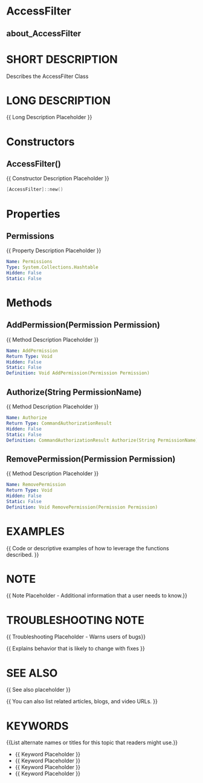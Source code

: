 # AccessFilter
## about_AccessFilter

# SHORT DESCRIPTION
Describes the AccessFilter Class

# LONG DESCRIPTION
{{ Long Description Placeholder }}


# Constructors
## AccessFilter()
{{ Constructor Description Placeholder }}

```powershell
[AccessFilter]::new()
```


# Properties
## Permissions
{{ Property Description Placeholder }}

```yaml
Name: Permissions
Type: System.Collections.Hashtable
Hidden: False
Static: False
```


# Methods
## AddPermission(Permission Permission)
{{ Method Description Placeholder }}

```yaml
Name: AddPermission
Return Type: Void
Hidden: False
Static: False
Definition: Void AddPermission(Permission Permission)
```

## Authorize(String PermissionName)
{{ Method Description Placeholder }}

```yaml
Name: Authorize
Return Type: CommandAuthorizationResult
Hidden: False
Static: False
Definition: CommandAuthorizationResult Authorize(String PermissionName)
```

## RemovePermission(Permission Permission)
{{ Method Description Placeholder }}

```yaml
Name: RemovePermission
Return Type: Void
Hidden: False
Static: False
Definition: Void RemovePermission(Permission Permission)
```


# EXAMPLES
{{ Code or descriptive examples of how to leverage the functions described. }}

# NOTE
{{ Note Placeholder - Additional information that a user needs to know.}}

# TROUBLESHOOTING NOTE
{{ Troubleshooting Placeholder - Warns users of bugs}}

{{ Explains behavior that is likely to change with fixes }}

# SEE ALSO
{{ See also placeholder }}

{{ You can also list related articles, blogs, and video URLs. }}

# KEYWORDS
{{List alternate names or titles for this topic that readers might use.}}

- {{ Keyword Placeholder }}
- {{ Keyword Placeholder }}
- {{ Keyword Placeholder }}
- {{ Keyword Placeholder }}    


